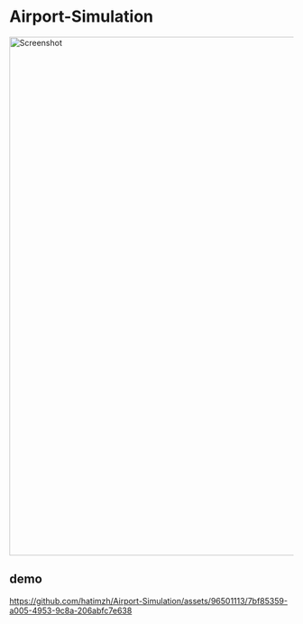 # Airport-Simulation
<img width="919" alt="Screenshot" src="https://github.com/hatimzh/Airport-Simulation/assets/96501113/a740626f-cb6f-47e5-8092-fda8c72d34ab">

## demo

https://github.com/hatimzh/Airport-Simulation/assets/96501113/7bf85359-a005-4953-9c8a-206abfc7e638

